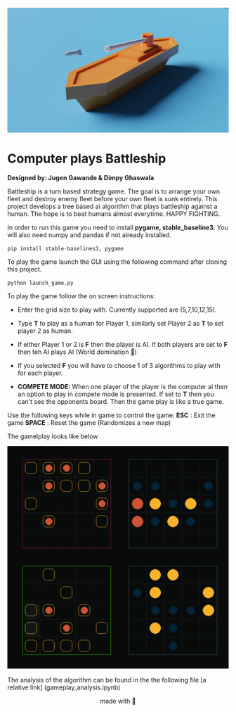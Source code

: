 ![plot](/Assets/battleship_1.png)
# Computer plays Battleship

<b>Designed by: Jugen Gawande & Dimpy Ghaswala</b>

Battleship is a turn based strategy game. The goal is to arrange your own fleet and destroy enemy fleet before your own fleet is sunk entirely. 
This project develops a tree based ai algorithm that plays battleship against a human. The hope is to beat humans almost everytime. HAPPY FIGHTING.

In order to run this game you need to install <b>pygame, stable_baseline3.</b>
You will also need numpy and pandas if not already installed.
```
pip install stable-baselines3, pygame
```

To play the game launch the GUI using the following command after cloning this project.
```
python launch_game.py
```
To play the game follow the on screen instructions:

 - Enter the grid size to play with. Currently supported are (5,7,10,12,15).
 - Type <b>T</b> to play as a human for Player 1, similarly set Player 2 as <b>T</b> to set player 2 as human.
 - If either Player 1 or 2 is <b>F</b> then the player is AI. If both players are set to <b>F</b> then teh AI plays AI (World domination 🧨)
 - If you selected <b>F</b> you will have to choose 1 of 3 algorithms to play with for each player.


 - <b>COMPETE MODE: </b>When one player of the player is the computer ai then an option to play in compete mode is presented. If set to <b>T</b> then you can't see the opponents board. Then the game play is like a true game. 

Use the following keys while in game to control the game:
<b>ESC</b> : Exit the game
<b>SPACE</b> : Reset the game (Randomizes a new map)

The gamelplay looks like below

![plot](/Assets/gameplay_1.png)

The analysis of the algorithm can be found in the the following file
[a relative link] (gameplay_analysis.ipynb)



<center> made with 🧠</center>
